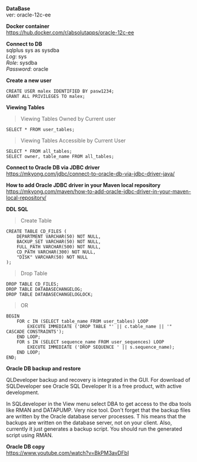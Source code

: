 **DataBase** <br>
ver: oracle-12c-ee

**Docker container**<br>
https://hub.docker.com/r/absolutapps/oracle-12c-ee

**Connect to DB**<br> 
sqlplus sys as sysdba <br> 
_Log_: sys <br> 
_Role_: sysdba <br> 
_Password_: oracle

**Create a new user**<br>
```
CREATE USER malex IDENTIFIED BY pasw1234;
GRANT ALL PRIVILEGES TO malex;
```

**Viewing Tables**<br>
>Viewing Tables Owned by Current user
```
SELECT * FROM user_tables;
 ```
>Viewing Tables Accessible by Current User 
```
SELECT * FROM all_tables;
SELECT owner, table_name FROM all_tables;
```

**Connect to Oracle DB via JDBC driver**<br>
https://mkyong.com/jdbc/connect-to-oracle-db-via-jdbc-driver-java/

**How to add Oracle JDBC driver in your Maven local repository**<br>
https://mkyong.com/maven/how-to-add-oracle-jdbc-driver-in-your-maven-local-repository/

**DDL SQL**<br>

>Create Table
```
CREATE TABLE CD_FILES (
    DEPARTMENT VARCHAR(50) NOT NULL, 
    BACKUP_SET VARCHAR(50) NOT NULL,  
    FULL_PATH VARCHAR(500) NOT NULL, 
    CD_PATH VARCHAR(300) NOT NULL, 
    "DISK" VARCHAR(50) NOT NULL 
); 
```
>Drop Table
```
DROP TABLE CD_FILES; 
DROP TABLE DATABASECHANGELOG; 
DROP TABLE DATABASECHANGELOGLOCK; 
```
>OR 
```
BEGIN 
    FOR c IN (SELECT table_name FROM user_tables) LOOP 
        EXECUTE IMMEDIATE ('DROP TABLE "' || c.table_name || '" CASCADE CONSTRAINTS'); 
    END LOOP;
    FOR s IN (SELECT sequence_name FROM user_sequences) LOOP 
        EXECUTE IMMEDIATE ('DROP SEQUENCE ' || s.sequence_name); 
    END LOOP; 
END;
```

**Oracle DB backup and restore** <br>

QLDeveloper backup and recovery is integrated in the GUI. 
For download of SQLDeveloper see Oracle SQL Developer It is a free product, 
with active development.

In SQLdeveloper in the View menu select DBA to get access to the dba tools like RMAN and DATAPUMP. 
Very nice tool. Don't forget that the backup files are written by the Oracle database server processes. T
his means that the backups are written on the database server, 
not on your client. Also, currently it just generates a backup script. 
You should run the generated script using RMAN.

**Oracle DB copy** <br>
https://www.youtube.com/watch?v=BkPM3avDFbI